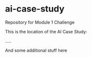 # ai-case-study
Repository for Module 1 Challenge

This is the location of the AI Case Study:

.....

And some additional stuff here